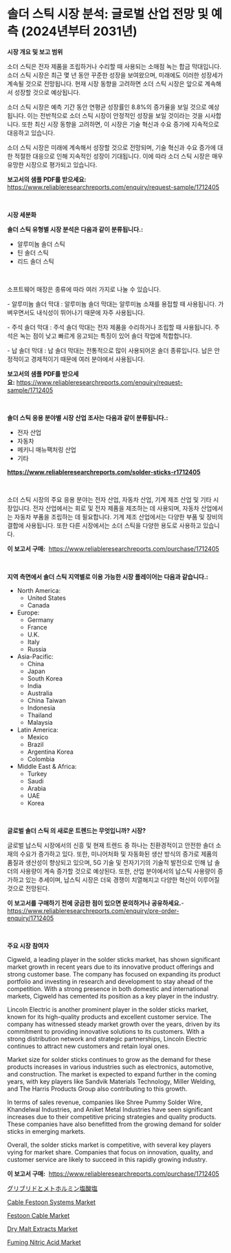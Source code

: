 <p><h1>솔더 스틱 시장 분석: 글로벌 산업 전망 및 예측 (2024년부터 2031년)</h1></p><p><strong>시장 개요 및 보고 범위</strong></p>
<p><p>소더 스틱은 전자 제품을 조립하거나 수리할 때 사용되는 소매점 녹는 합금 막대입니다. 소더 스틱 시장은 최근 몇 년 동안 꾸준한 성장을 보여왔으며, 미래에도 이러한 성장세가 계속될 것으로 전망됩니다. 현재 시장 동향을 고려하면 소더 스틱 시장은 앞으로 계속해서 성장할 것으로 예상됩니다.</p><p>소더 스틱 시장은 예측 기간 동안 연평균 성장률인 8.8%의 증가율을 보일 것으로 예상됩니다. 이는 전반적으로 소더 스틱 시장이 안정적인 성장을 보일 것이라는 것을 시사합니다. 또한 최신 시장 동향을 고려하면, 이 시장은 기술 혁신과 수요 증가에 지속적으로 대응하고 있습니다.</p><p>소더 스틱 시장은 미래에 계속해서 성장할 것으로 전망되며, 기술 혁신과 수요 증가에 대한 적절한 대응으로 인해 지속적인 성장이 기대됩니다. 이에 따라 소더 스틱 시장은 매우 유망한 시장으로 평가되고 있습니다.</p></p>
<p><strong>보고서의 샘플 PDF를 받으세요:</strong> <a href="https://www.reliableresearchreports.com/enquiry/request-sample/1712405">https://www.reliableresearchreports.com/enquiry/request-sample/1712405</a></p>
<p>&nbsp;</p>
<p><strong>시장 세분화</strong></p>
<p><strong>솔더 스틱 유형별 시장 분석은 다음과 같이 분류됩니다.:</strong></p>
<p><ul><li>알루미늄 솔더 스틱</li><li>틴 솔더 스틱</li><li>리드 솔더 스틱</li></ul></p>
<p>&nbsp;</p>
<p><p>소프트웨어 매장은 종류에 따라 여러 가지로 나눌 수 있습니다.</p><p>- 알루미늄 솔더 막대 : 알루미늄 솔더 막대는 알루미늄 소재를 용접할 때 사용됩니다. 가벼우면서도 내식성이 뛰어나기 때문에 자주 사용됩니다.</p><p>- 주석 솔더 막대 : 주석 솔더 막대는 전자 제품을 수리하거나 조립할 때 사용됩니다. 주석은 녹는 점이 낮고 빠르게 응고되는 특징이 있어 솔더 작업에 적합합니다.</p><p>- 납 솔더 막대 : 납 솔더 막대는 전통적으로 많이 사용되어온 솔더 종류입니다. 납은 안정적이고 경제적이기 때문에 여러 분야에서 사용됩니다.</p></p>
<p><strong>보고서의 샘플 PDF를 받으세요:</strong>&nbsp;<a href="https://www.reliableresearchreports.com/enquiry/request-sample/1712405">https://www.reliableresearchreports.com/enquiry/request-sample/1712405</a></p>
<p>&nbsp;</p>
<p><strong> 솔더 스틱 응용 분야별 시장 산업 조사는 다음과 같이 분류됩니다.:</strong></p>
<p><ul><li>전자 산업</li><li>자동차</li><li>메키니 매뉴팩처링 산업</li><li>기타</li></ul></p>
<p><strong><a href="https://www.reliableresearchreports.com/solder-sticks-r1712405">https://www.reliableresearchreports.com/solder-sticks-r1712405</a></strong></p>
<p>&nbsp;</p>
<p><p>소더 스틱 시장의 주요 응용 분야는 전자 산업, 자동차 산업, 기계 제조 산업 및 기타 시장입니다. 전자 산업에서는 회로 및 전자 제품을 제조하는 데 사용되며, 자동차 산업에서는 자동차 부품을 조립하는 데 필요합니다. 기계 제조 산업에서는 다양한 부품 및 장비의 결합에 사용됩니다. 또한 다른 시장에서는 소더 스틱을 다양한 용도로 사용하고 있습니다.</p></p>
<p><strong>이 보고서 구매:</strong>&nbsp; <a href="https://www.reliableresearchreports.com/purchase/1712405">https://www.reliableresearchreports.com/purchase/1712405</a></p>
<p>&nbsp;</p>
<p><strong>지역 측면에서 솔더 스틱 지역별로 이용 가능한 시장 플레이어는 다음과 같습니다.:</strong></p>
<p><ul>
    <li>
        North America:
        <ul>
            <li>United States</li>
            <li>Canada</li>
        </ul>
    </li>
    <li>
        Europe:
        <ul>
            <li>Germany</li>
            <li>France</li>
            <li>U.K.</li>
            <li>Italy</li>
            <li>Russia</li>
        </ul>
    </li>
    <li>
        Asia-Pacific:
        <ul>
            <li>China</li>
            <li>Japan</li>
            <li>South Korea</li>
            <li>India</li>
            <li>Australia</li>
            <li>China Taiwan</li>
            <li>Indonesia</li>
            <li>Thailand</li>
            <li>Malaysia</li>
        </ul>
    </li>
    <li>
        Latin America:
        <ul>
            <li>Mexico</li>
            <li>Brazil</li>
            <li>Argentina Korea</li>
            <li>Colombia</li>
        </ul>
    </li>
    <li>
        Middle East & Africa:
        <ul>
            <li>Turkey</li>
            <li>Saudi</li>
            <li>Arabia</li>
            <li>UAE</li>
            <li>Korea</li>
        </ul>
    </li>
    </ul></p>
<p>&nbsp;</p>
<p><strong>글로벌 솔더 스틱 의 새로운 트렌드는 무엇입니까? 시장?</strong></p>
<p><p>글로벌 납스틱 시장에서의 신흥 및 현재 트렌드 중 하나는 친환경적이고 안전한 솔더 소재의 수요가 증가하고 있다. 또한, 미니어처화 및 자동화된 생산 방식의 증가로 제품의 품질과 생산성이 향상되고 있으며, 5G 기술 및 전자기기의 기술적 발전으로 인해 납 솔더의 사용량이 계속 증가할 것으로 예상된다. 또한, 산업 분야에서의 납스틱 사용량이 증가하고 있는 추세이며, 납스틱 시장은 더욱 경쟁이 치열해지고 다양한 혁신이 이루어질 것으로 전망된다.</p></p>
<p><strong>이 보고서를 구매하기 전에 궁금한 점이 있으면 문의하거나 공유하세요.</strong>- <a href="https://www.reliableresearchreports.com/enquiry/pre-order-enquiry/1712405">https://www.reliableresearchreports.com/enquiry/pre-order-enquiry/1712405</a></p>
<p>&nbsp;</p>
<p><strong>주요 시장 참여자</strong></p>
<p><p>Cigweld, a leading player in the solder sticks market, has shown significant market growth in recent years due to its innovative product offerings and strong customer base. The company has focused on expanding its product portfolio and investing in research and development to stay ahead of the competition. With a strong presence in both domestic and international markets, Cigweld has cemented its position as a key player in the industry.</p><p>Lincoln Electric is another prominent player in the solder sticks market, known for its high-quality products and excellent customer service. The company has witnessed steady market growth over the years, driven by its commitment to providing innovative solutions to its customers. With a strong distribution network and strategic partnerships, Lincoln Electric continues to attract new customers and retain loyal ones.</p><p>Market size for solder sticks continues to grow as the demand for these products increases in various industries such as electronics, automotive, and construction. The market is expected to expand further in the coming years, with key players like Sandvik Materials Technology, Miller Welding, and The Harris Products Group also contributing to this growth.</p><p>In terms of sales revenue, companies like Shree Pummy Solder Wire, Khandelwal Industries, and Aniket Metal Industries have seen significant increases due to their competitive pricing strategies and quality products. These companies have also benefitted from the growing demand for solder sticks in emerging markets.</p><p>Overall, the solder sticks market is competitive, with several key players vying for market share. Companies that focus on innovation, quality, and customer service are likely to succeed in this rapidly growing industry.</p></p>
<p><strong>이 보고서 구매:</strong>&nbsp;&nbsp;<a href="https://www.reliableresearchreports.com/purchase/1712405">https://www.reliableresearchreports.com/purchase/1712405</a></p>
<p><p><a href="https://github.com/gfggqjbfys368009/Market-Research-Report-List-1/blob/main/202705129388.md">グリブリドとメトホルミン塩酸塩</a></p><p><a href="https://github.com/khayangel/Market-Research-Report-List-3/blob/main/cable-festoon-systems-market.md">Cable Festoon Systems Market</a></p><p><a href="https://github.com/eeaveuhhh/Market-Research-Report-List-2/blob/main/festoon-cable-market.md">Festoon Cable Market</a></p><p><a href="https://adventurous-uranium-ef9.notion.site/Decoding-Dry-Malt-Extracts-Market-Metrics-Market-Share-Trends-and-Growth-Patterns-9ce093cbe87549d0a65953a49a136426">Dry Malt Extracts Market</a></p><p><a href="https://issuu.com/reportprime-2/docs/fuming-nitric-acid-market-size-2030.pptx">Fuming Nitric Acid Market</a></p></p>